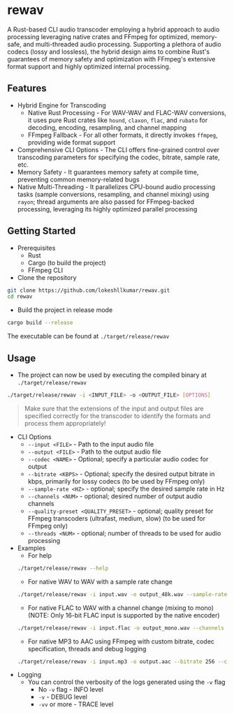# rewav

A Rust-based CLI audio transcoder employing a hybrid approach to audio processing leveraging native crates and FFmpeg for optimized, memory-safe, and multi-threaded audio processing. Supporting a plethora of audio codecs (lossy and lossless), the hybrid design aims to combine Rust's guarantees of memory safety and optimization with FFmpeg's extensive format support and highly optimized internal processing.

## Features

- Hybrid Engine for Transcoding
    - Native Rust Processing - For WAV-WAV and FLAC-WAV conversions, it uses pure Rust crates like `hound`, `claxon`, `flac`, and `rubato` for decoding, encoding, resampling, and channel mapping
    - FFmpeg Fallback - For all other formats, it directly invokes `ffmpeg`, providing wide format support
- Comprehensive CLI Options - The CLI offers fine-grained control over transcoding parameters for specifying the codec, bitrate, sample rate, etc.
- Memory Safety - It guarantees memory safety at compile time, preventing common memory-related bugs
- Native Multi-Threading - It parallelizes CPU-bound audio processing tasks (sample conversions, resampling, and channel mixing) using `rayon`; thread arguments are also passed for FFmpeg-backed processing, leveraging its highly optimized parallel processing

## Getting Started

- Prerequisites
    - Rust
    - Cargo (to build the project)
    - FFmpeg CLI
- Clone the repository
```bash
git clone https://github.com/lokeshllkumar/rewav.git
cd rewav
```
- Build the project in release mode
```bash
cargo build --release
```
The executable can be found at ```./target/release/rewav```

## Usage

- The project can now be used by executing the compiled binary at ```./target/release/rewav```
```bash
./target/release/rewav -i <INPUT_FILE> -o <OUTPUT_FILE> [OPTIONS]
```
> Make sure that the extensions of the input and output files are specified correctly for the transcoder to identify the formats and process them appropriately!
- CLI Options
    - ```--input <FILE>``` - Path to the input audio file
    - ```--output <FILE>``` - Path to the output audio file
    - ```--codec <NAME>``` - Optional; specify a particular audio codec for output
    - ```--bitrate <KBPS>``` - Optional; specify the desired output bitrate in kbps, primarily for lossy codecs (to be used by FFmpeg only)
    - ```--sample-rate <HZ>``` - optional; specify the desired sample rate in Hz
    - ```--channels <NUM>``` - optional; desired number of output audio channels
    - ```--quality-preset <QUALITY_PRESET>``` - optional; quality preset for FFmpeg transcoders (ultrafast, medium, slow) (to be used for FFmpeg only)
    - ```--threads <NUM>``` - optional; number of threads to be used for audio processing
- Examples
    - For help
    ```bash
    ./target/release/rewav --help
    ```
    - For native WAV to WAV with a sample rate change
    ```bash
    ./target/release/rewav -i input.wav -o output_48k.wav --sample-rate 48000
    ```
    - For native FLAC to WAV with a channel change (mixing to mono) (NOTE: Only 16-bit FLAC input is supported by the native encoder)
    ```bash
    ./target/release/rewav -i input.flac -o output_mono.wav --channels 1
    ```
    - For native MP3 to AAC using FFmpeg with custom bitrate, codec specification, threads and debug logging
    ```bash
    ./target/release/rewav -i input.mp3 -o output.aac --bitrate 256 --codec aac --threads 4 --vv
    ```
- Logging
    - You can control the verbosity of the logs generated using the ```-v``` flag
        - No ```-v``` flag - INFO level
        - ```-v``` - DEBUG level
        - ```-vv``` or more - TRACE level
